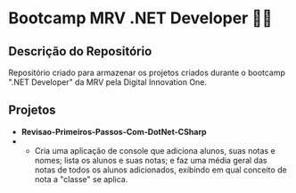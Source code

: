 # Bootcamp MRV .NET Developer 👨‍💻

## Descrição do Repositório

Repositório criado para armazenar os projetos criados durante o bootcamp ".NET Developer" da MRV pela Digital Innovation One.

## Projetos

- **Revisao-Primeiros-Passos-Com-DotNet-CSharp**
- - Cria uma aplicação de console que adiciona alunos, suas notas e nomes; lista os alunos e suas notas; e faz uma média geral das notas de todos os alunos adicionados, exibindo em qual conceito de nota a "classe" se aplica.
